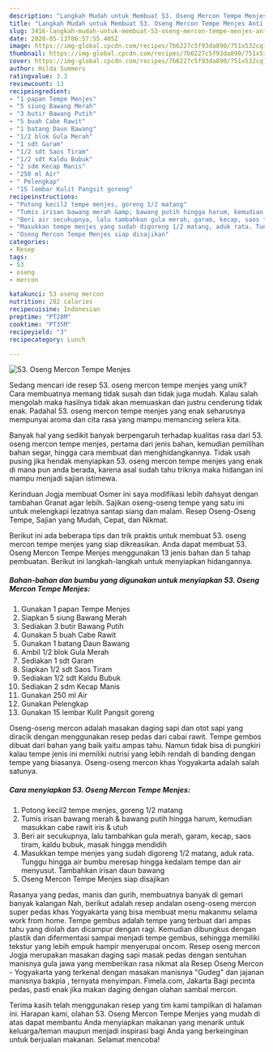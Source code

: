 ```yaml
---
description: "Langkah Mudah untuk Membuat 53. Oseng Mercon Tempe Menjes Anti Gagal"
title: "Langkah Mudah untuk Membuat 53. Oseng Mercon Tempe Menjes Anti Gagal"
slug: 3416-langkah-mudah-untuk-membuat-53-oseng-mercon-tempe-menjes-anti-gagal
date: 2020-05-13T06:57:55.405Z
image: https://img-global.cpcdn.com/recipes/7b6227c5f93da890/751x532cq70/53-oseng-mercon-tempe-menjes-foto-resep-utama.jpg
thumbnail: https://img-global.cpcdn.com/recipes/7b6227c5f93da890/751x532cq70/53-oseng-mercon-tempe-menjes-foto-resep-utama.jpg
cover: https://img-global.cpcdn.com/recipes/7b6227c5f93da890/751x532cq70/53-oseng-mercon-tempe-menjes-foto-resep-utama.jpg
author: Hilda Summers
ratingvalue: 3.3
reviewcount: 13
recipeingredient:
- "1 papan Tempe Menjes"
- "5 siung Bawang Merah"
- "3 butir Bawang Putih"
- "5 buah Cabe Rawit"
- "1 batang Daun Bawang"
- "1/2 blok Gula Merah"
- "1 sdt Garam"
- "1/2 sdt Saos Tiram"
- "1/2 sdt Kaldu Bubuk"
- "2 sdm Kecap Manis"
- "250 ml Air"
- " Pelengkap"
- "15 lembar Kulit Pangsit goreng"
recipeinstructions:
- "Potong kecil2 tempe menjes, goreng 1/2 matang"
- "Tumis irisan bawang merah &amp; bawang putih hingga harum, kemudian masukkan cabe rawit iris &amp; utuh"
- "Beri air secukupnya, lalu tambahkan gula merah, garam, kecap, saos tiram, kaldu bubuk, masak hingga mendidih"
- "Masukkan tempe menjes yang sudah digoreng 1/2 matang, aduk rata. Tunggu hingga air bumbu meresap hingga kedalam tempe dan air menyusut. Tambahkan irisan daun bawang"
- "Oseng Mercon Tempe Menjes siap disajikan"
categories:
- Resep
tags:
- 53
- oseng
- mercon

katakunci: 53 oseng mercon 
nutrition: 282 calories
recipecuisine: Indonesian
preptime: "PT28M"
cooktime: "PT35M"
recipeyield: "3"
recipecategory: Lunch

---
```



![53. Oseng Mercon Tempe Menjes](https://img-global.cpcdn.com/recipes/7b6227c5f93da890/751x532cq70/53-oseng-mercon-tempe-menjes-foto-resep-utama.jpg)

Sedang mencari ide resep 53. oseng mercon tempe menjes yang unik? Cara membuatnya memang tidak susah dan tidak juga mudah. Kalau salah mengolah maka hasilnya tidak akan memuaskan dan justru cenderung tidak enak. Padahal 53. oseng mercon tempe menjes yang enak seharusnya mempunyai aroma dan cita rasa yang mampu memancing selera kita.

Banyak hal yang sedikit banyak berpengaruh terhadap kualitas rasa dari 53. oseng mercon tempe menjes, pertama dari jenis bahan, kemudian pemilihan bahan segar, hingga cara membuat dan menghidangkannya. Tidak usah pusing jika hendak menyiapkan 53. oseng mercon tempe menjes yang enak di mana pun anda berada, karena asal sudah tahu triknya maka hidangan ini mampu menjadi sajian istimewa.

Kerinduan Jogja membuat Osmer ini saya modifikasi lebih dahsyat dengan tambahan Granat agar lebih. Sajikan oseng-oseng tempe yang satu ini untuk melengkapi lezatnya santap siang dan malam. Resep Oseng-Oseng Tempe, Sajian yang Mudah, Cepat, dan Nikmat.


Berikut ini ada beberapa tips dan trik praktis untuk membuat 53. oseng mercon tempe menjes yang siap dikreasikan. Anda dapat membuat 53. Oseng Mercon Tempe Menjes menggunakan 13 jenis bahan dan 5 tahap pembuatan. Berikut ini langkah-langkah untuk menyiapkan hidangannya.

<!--inarticleads1-->

##### Bahan-bahan dan bumbu yang digunakan untuk menyiapkan 53. Oseng Mercon Tempe Menjes:

1. Gunakan 1 papan Tempe Menjes
1. Siapkan 5 siung Bawang Merah
1. Sediakan 3 butir Bawang Putih
1. Gunakan 5 buah Cabe Rawit
1. Gunakan 1 batang Daun Bawang
1. Ambil 1/2 blok Gula Merah
1. Sediakan 1 sdt Garam
1. Siapkan 1/2 sdt Saos Tiram
1. Sediakan 1/2 sdt Kaldu Bubuk
1. Sediakan 2 sdm Kecap Manis
1. Gunakan 250 ml Air
1. Gunakan  Pelengkap
1. Gunakan 15 lembar Kulit Pangsit goreng


Oseng-oseng mercon adalah masakan daging sapi dan otot sapi yang diracik dengan menggunakan resep pedas dari cabai rawit. Tempe gembos dibuat dari bahan yang baik yaitu ampas tahu. Namun tidak bisa di pungkiri kalau tempe jenis ini memiliki nutrisi yang lebih rendah di banding dengan tempe yang biasanya. Oseng-oseng mercon khas Yogyakarta adalah salah satunya. 

<!--inarticleads2-->

##### Cara menyiapkan 53. Oseng Mercon Tempe Menjes:

1. Potong kecil2 tempe menjes, goreng 1/2 matang
1. Tumis irisan bawang merah &amp; bawang putih hingga harum, kemudian masukkan cabe rawit iris &amp; utuh
1. Beri air secukupnya, lalu tambahkan gula merah, garam, kecap, saos tiram, kaldu bubuk, masak hingga mendidih
1. Masukkan tempe menjes yang sudah digoreng 1/2 matang, aduk rata. Tunggu hingga air bumbu meresap hingga kedalam tempe dan air menyusut. Tambahkan irisan daun bawang
1. Oseng Mercon Tempe Menjes siap disajikan


Rasanya yang pedas, manis dan gurih, membuatnya banyak di gemari banyak kalangan Nah, berikut adalah resep andalan oseng-oseng mercon super pedas khas Yogyakarta yang bisa membuat menu makanmu selama work from home. Tempe gembus adalah tempe yang terbuat dari ampas tahu yang diolah dan dicampur dengan ragi. Kemudian dibungkus dengan plastik dan difermentasi sampai menjadi tempe gembus, sehingga memiliki tekstur yang lebih empuk hampir menyerupai oncom. Resep oseng mercon Jogja merupakan masakan daging sapi masak pedas dengan sentuhan manisnya gula jawa yang memberikan rasa nikmat ala Resep Oseng Mercon - Yogyakarta yang terkenal dengan masakan manisnya &#34;Gudeg&#34; dan jajanan manisnya bakpia , ternyata menyimpan. Fimela.com, Jakarta Bagi pecinta pedas, pasti enak jika makan daging dengan olahan sambal mercon. 

Terima kasih telah menggunakan resep yang tim kami tampilkan di halaman ini. Harapan kami, olahan 53. Oseng Mercon Tempe Menjes yang mudah di atas dapat membantu Anda menyiapkan makanan yang menarik untuk keluarga/teman maupun menjadi inspirasi bagi Anda yang berkeinginan untuk berjualan makanan. Selamat mencoba!
